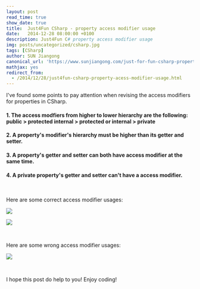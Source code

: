 ```yaml
---
layout: post
read_time: true
show_date: true
title:  Just4Fun CSharp - property access modifier usage
date:   2014-12-28 08:00:00 +0100
description: Just4Fun C# property access modifier usage
img: posts/uncategorized/csharp.jpg
tags: [CSharp]
author: SUN Jiangong
canonical_url: 'https://www.sunjiangong.com/just-for-fun-csharp-property-acess-modifier-usage.html'
mathjax: yes
redirect_from:
  - /2014/12/28/just4fun-csharp-property-acess-modifier-usage.html
---
```



I've found some points to pay attention when revising the access modifiers for properties in CSharp.

#### 1. The access modfiers from higher to lower hierarchy are the following: public > protected internal > protected or internal > private

#### 2. A property's modifier's hierarchy must be higher than its getter and setter.

<!--more-->

#### 3. A property's getter and setter can both have access modifier at the same time.

#### 4. A private property's getter and setter can't have a access modifier.

<br />

Here are some correct access modifier usages:

![](./../../../assets/img/posts/2014-12-28-CsharpAccessModifier/01.png)


![](./../../../assets/img/posts/2014-12-28-CsharpAccessModifier/02.png)

<br />

Here are some wrong access modifier usages:

![](./../../../assets/img/posts/2014-12-28-CsharpAccessModifier/03.png)

<br />

I hope this post do help to you! Enjoy coding!
